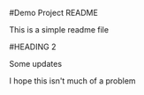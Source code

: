 #Demo Project README

This is a simple readme file

#HEADING 2

Some updates

I hope this isn't much of a problem